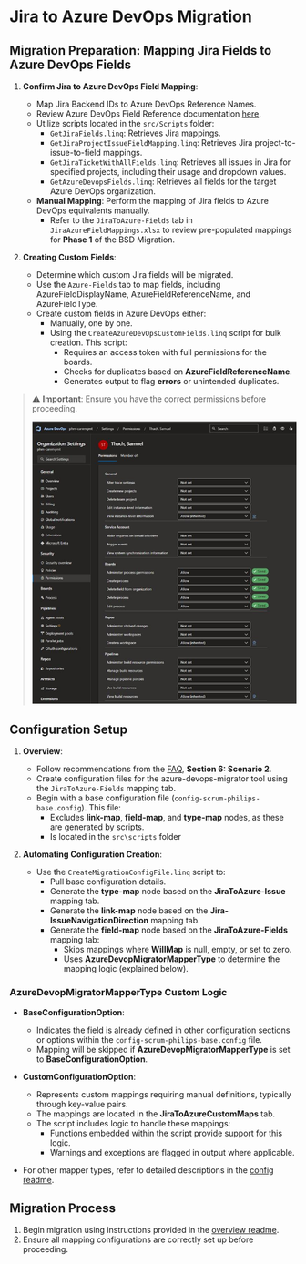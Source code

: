 ﻿# Jira to Azure DevOps Migration

## Migration Preparation: Mapping Jira Fields to Azure DevOps Fields
1. **Confirm Jira to Azure DevOps Field Mapping**:
    - Map Jira Backend IDs to Azure DevOps Reference Names.
    - Review Azure DevOps Field Reference documentation [here](https://learn.microsoft.com/en-us/azure/devops/boards/work-items/guidance/work-item-field?view=azure-devops).
    - Utilize scripts located in the `src/Scripts` folder:
        - `GetJiraFields.linq`: Retrieves Jira mappings.
        - `GetJiraProjectIssueFieldMapping.linq`: Retrieves Jira project-to-issue-to-field mappings.
        - `GetJiraTicketWithAllFields.linq`: Retrieves all issues in Jira for specified projects, including their usage and dropdown values.
        - `GetAzureDevopsFields.linq`: Retrieves all fields for the target Azure DevOps organization.
    - **Manual Mapping**: Perform the mapping of Jira fields to Azure DevOps equivalents manually.
        - Refer to the `JiraToAzure-Fields` tab in `JiraAzureFieldMappings.xlsx` to review pre-populated mappings for **Phase 1** of the BSD Migration.

2. **Creating Custom Fields**:
    - Determine which custom Jira fields will be migrated.
    - Use the `Azure-Fields` tab to map fields, including AzureFieldDisplayName, AzureFieldReferenceName, and AzureFieldType.
    - Create custom fields in Azure DevOps either:
        - Manually, one by one.
        - Using the `CreateAzureDevOpsCustomFields.linq` script for bulk creation. This script:
            - Requires an access token with full permissions for the boards.
            - Checks for duplicates based on **AzureFieldReferenceName**.
            - Generates output to flag **errors** or unintended duplicates.

> ⚠️ **Important**: Ensure you have the correct permissions before proceeding.
>
> ![AzurePermissions](org-level-permissions.jfif)

## Configuration Setup
1. **Overview**:
    - Follow recommendations from the [FAQ](..\faq.md), **Section 6: Scenario 2**.
    - Create configuration files for the azure-devops-migrator tool using the `JiraToAzure-Fields` mapping tab.
    - Begin with a base configuration file (`config-scrum-philips-base.config`). This file:
        - Excludes **link-map**, **field-map**, and **type-map** nodes, as these are generated by scripts.
        - Is located in the `src\scripts` folder

2. **Automating Configuration Creation**:
    - Use the `CreateMigrationConfigFile.linq` script to:
        - Pull base configuration details.
        - Generate the **type-map** node based on the **JiraToAzure-Issue** mapping tab.
        - Generate the **link-map** node based on the **Jira-IssueNavigationDirection** mapping tab.
        - Generate the **field-map** node based on the **JiraToAzure-Fields** mapping tab:
            - Skips mappings where **WillMap** is null, empty, or set to zero.
            - Uses **AzureDevopMigratorMapperType** to determine the mapping logic (explained below).

### AzureDevopMigratorMapperType Custom Logic
- **BaseConfigurationOption**:
    - Indicates the field is already defined in other configuration sections or options within the `config-scrum-philips-base.config` file.
    - Mapping will be skipped if **AzureDevopMigratorMapperType** is set to **BaseConfigurationOption**.

- **CustomConfigurationOption**:
    - Represents custom mappings requiring manual definitions, typically through key-value pairs.
    - The mappings are located in the **JiraToAzureCustomMaps** tab.
    - The script includes logic to handle these mappings:
        - Functions embedded within the script provide support for this logic.
        - Warnings and exceptions are flagged in output where applicable.

- For other mapper types, refer to detailed descriptions in the [config readme](..\config.md).

## Migration Process
1. Begin migration using instructions provided in the [overview readme](..\overview.md).
2. Ensure all mapping configurations are correctly set up before proceeding.